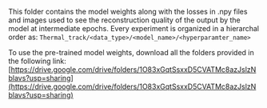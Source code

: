 This folder contains the model weights along with the losses in .npy files and images used to see the reconstruction quality of the output by the model at intermediate epochs. Every experiment is organized in a hierarchal order as: ```Thermal_track/<data_type>/<model_name>/<hyperparamter_name>```

To use the pre-trained model weights, download all the folders provided in the following link:
[https://drive.google.com/drive/folders/1O83xGqtSsxxD5CVATMc8azJslzNblavs?usp=sharing](https://drive.google.com/drive/folders/1O83xGqtSsxxD5CVATMc8azJslzNblavs?usp=sharing)
